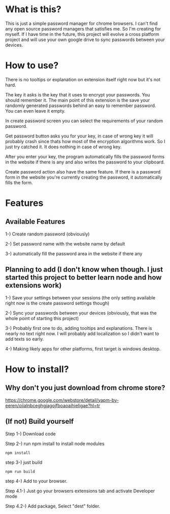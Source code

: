 # What is this?

This is just a simple password manager for chrome browsers. I can't find any open source password managers that satisfies me. So I'm creating for myself.
If I have time in the future, this project will evolve a cross platform project and will use your own google drive to sync passwords between your devices.

# How to use?
There is no tooltips or explanation on extension itself right now but it's not hard. 

The key it asks is the key that it uses to encrypt your passwords. You should remember it. The main point of this extension is the save your randomly generated passwords
behind an easy to remember password. You can even leave it empty.

In create password screen you can select the requirements of your random password.

Get password button asks you for your key, in case of wrong key it will probably crash since thats how most of the encryption algorithms work. So I just try catched it.
It does nothing in case of wrong key.

After you enter your key, the program automatically fills the password forms in the website if there is any and also writes the password to your clipboard.

Create password action also have the same feature. If there is a password form in the website you're currently creating the password, it automatically fills the form.


# Features
## Available Features
1-) Create random password (obviously)

2-) Set password name with the website name by default

3-) automatically fill the password area in the website if there any

## Planning to add (I don't know when though. I just started this project to better learn node and how extensions work)
1-) Save your settings between your sessions (the only setting available right now is the create password settings though)

2-) Sync your passwords between your devices (obviously, that was the whole point of starting this project)

3-) Probably first one to do, adding tooltips and explanations. There is nearly no text right now. I will probably add localization so I didn't want to add texts so early.

4-) Making likely apps for other platforms, first target is windows desktop.

# How to install?
## Why don't you just download from chrome store?
https://chrome.google.com/webstore/detail/yapm-by-eeren/oiialnbceghgjagojfboaoaihieligae?hl=tr


## (If not) Build yourself
Step 1-) Download code

Step 2-) run npm install to install node modules 
```
npm install
```


step 3-) just build
```
npm run build
```

step 4-) Add to your browser. 

Step 4.1-) Just go your browsers extensions tab and activate Developer mode

Step 4.2-) Add package, Select "dest" folder.
